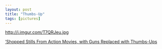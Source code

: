 ```yaml
---
layout: post
title: "Thumbs-Up"
tags: [pictures]
---
```


http://i.imgur.com/T7QRJeu.jpg

[‘Shopped Stills From Action Movies, with Guns Replaced with Thumbs-Ups](http://www.petapixel.com/2013/03/18/shopped-stills-from-action-movies-with-guns-replaced-with-thumbs-ups/)